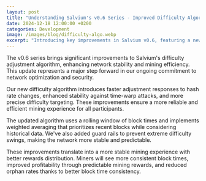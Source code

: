 ```yaml
---
layout: post
title: "Understanding Salvium's v0.6 Series - Improved Difficulty Algorithm"
date: 2024-12-18 12:00:00 +0200
categories: Development
image: /images/blog/difficulty-algo.webp
excerpt: "Introducing key improvements in Salvium v0.6, featuring a new difficulty adjustment algorithm for better network stability."
---
```


The v0.6 series brings significant improvements to Salvium's difficulty adjustment algorithm, enhancing network stability and mining efficiency. This update represents a major step forward in our ongoing commitment to network optimization and security.

Our new difficulty algorithm introduces faster adjustment responses to hash rate changes, enhanced stability against time-warp attacks, and more precise difficulty targeting. These improvements ensure a more reliable and efficient mining experience for all participants.

The updated algorithm uses a rolling window of block times and implements weighted averaging that prioritizes recent blocks while considering historical data. We've also added guard rails to prevent extreme difficulty swings, making the network more stable and predictable.

These improvements translate into a more stable mining experience with better rewards distribution. Miners will see more consistent block times, improved profitability through predictable mining rewards, and reduced orphan rates thanks to better block time consistency.
